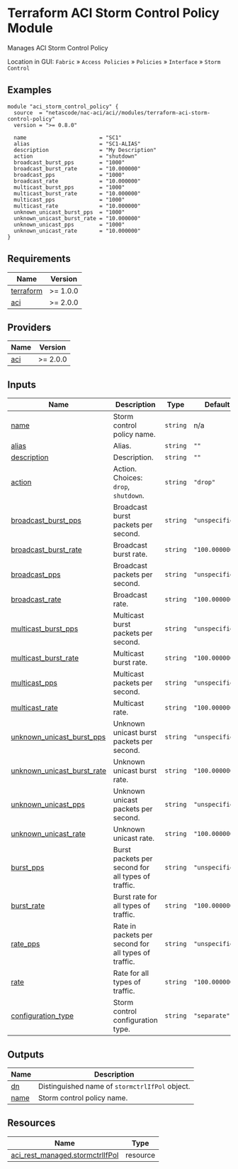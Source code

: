 <!-- BEGIN_TF_DOCS -->
# Terraform ACI Storm Control Policy Module

Manages ACI Storm Control Policy

Location in GUI:
`Fabric` » `Access Policies` » `Policies` » `Interface` » `Storm Control`

## Examples

```hcl
module "aci_storm_control_policy" {
  source  = "netascode/nac-aci/aci//modules/terraform-aci-storm-control-policy"
  version = ">= 0.8.0"

  name                       = "SC1"
  alias                      = "SC1-ALIAS"
  description                = "My Description"
  action                     = "shutdown"
  broadcast_burst_pps        = "1000"
  broadcast_burst_rate       = "10.000000"
  broadcast_pps              = "1000"
  broadcast_rate             = "10.000000"
  multicast_burst_pps        = "1000"
  multicast_burst_rate       = "10.000000"
  multicast_pps              = "1000"
  multicast_rate             = "10.000000"
  unknown_unicast_burst_pps  = "1000"
  unknown_unicast_burst_rate = "10.000000"
  unknown_unicast_pps        = "1000"
  unknown_unicast_rate       = "10.000000"
}
```

## Requirements

| Name | Version |
|------|---------|
| <a name="requirement_terraform"></a> [terraform](#requirement\_terraform) | >= 1.0.0 |
| <a name="requirement_aci"></a> [aci](#requirement\_aci) | >= 2.0.0 |

## Providers

| Name | Version |
|------|---------|
| <a name="provider_aci"></a> [aci](#provider\_aci) | >= 2.0.0 |

## Inputs

| Name | Description | Type | Default | Required |
|------|-------------|------|---------|:--------:|
| <a name="input_name"></a> [name](#input\_name) | Storm control policy name. | `string` | n/a | yes |
| <a name="input_alias"></a> [alias](#input\_alias) | Alias. | `string` | `""` | no |
| <a name="input_description"></a> [description](#input\_description) | Description. | `string` | `""` | no |
| <a name="input_action"></a> [action](#input\_action) | Action. Choices: `drop`, `shutdown`. | `string` | `"drop"` | no |
| <a name="input_broadcast_burst_pps"></a> [broadcast\_burst\_pps](#input\_broadcast\_burst\_pps) | Broadcast burst packets per second. | `string` | `"unspecified"` | no |
| <a name="input_broadcast_burst_rate"></a> [broadcast\_burst\_rate](#input\_broadcast\_burst\_rate) | Broadcast burst rate. | `string` | `"100.000000"` | no |
| <a name="input_broadcast_pps"></a> [broadcast\_pps](#input\_broadcast\_pps) | Broadcast packets per second. | `string` | `"unspecified"` | no |
| <a name="input_broadcast_rate"></a> [broadcast\_rate](#input\_broadcast\_rate) | Broadcast rate. | `string` | `"100.000000"` | no |
| <a name="input_multicast_burst_pps"></a> [multicast\_burst\_pps](#input\_multicast\_burst\_pps) | Multicast burst packets per second. | `string` | `"unspecified"` | no |
| <a name="input_multicast_burst_rate"></a> [multicast\_burst\_rate](#input\_multicast\_burst\_rate) | Multicast burst rate. | `string` | `"100.000000"` | no |
| <a name="input_multicast_pps"></a> [multicast\_pps](#input\_multicast\_pps) | Multicast packets per second. | `string` | `"unspecified"` | no |
| <a name="input_multicast_rate"></a> [multicast\_rate](#input\_multicast\_rate) | Multicast rate. | `string` | `"100.000000"` | no |
| <a name="input_unknown_unicast_burst_pps"></a> [unknown\_unicast\_burst\_pps](#input\_unknown\_unicast\_burst\_pps) | Unknown unicast burst packets per second. | `string` | `"unspecified"` | no |
| <a name="input_unknown_unicast_burst_rate"></a> [unknown\_unicast\_burst\_rate](#input\_unknown\_unicast\_burst\_rate) | Unknown unicast burst rate. | `string` | `"100.000000"` | no |
| <a name="input_unknown_unicast_pps"></a> [unknown\_unicast\_pps](#input\_unknown\_unicast\_pps) | Unknown unicast packets per second. | `string` | `"unspecified"` | no |
| <a name="input_unknown_unicast_rate"></a> [unknown\_unicast\_rate](#input\_unknown\_unicast\_rate) | Unknown unicast rate. | `string` | `"100.000000"` | no |
| <a name="input_burst_pps"></a> [burst\_pps](#input\_burst\_pps) | Burst packets per second for all types of traffic. | `string` | `"unspecified"` | no |
| <a name="input_burst_rate"></a> [burst\_rate](#input\_burst\_rate) | Burst rate for all types of traffic. | `string` | `"100.000000"` | no |
| <a name="input_rate_pps"></a> [rate\_pps](#input\_rate\_pps) | Rate in packets per second for all types of traffic. | `string` | `"unspecified"` | no |
| <a name="input_rate"></a> [rate](#input\_rate) | Rate for all types of traffic. | `string` | `"100.000000"` | no |
| <a name="input_configuration_type"></a> [configuration\_type](#input\_configuration\_type) | Storm control configuration type. | `string` | `"separate"` | no |

## Outputs

| Name | Description |
|------|-------------|
| <a name="output_dn"></a> [dn](#output\_dn) | Distinguished name of `stormctrlIfPol` object. |
| <a name="output_name"></a> [name](#output\_name) | Storm control policy name. |

## Resources

| Name | Type |
|------|------|
| [aci_rest_managed.stormctrlIfPol](https://registry.terraform.io/providers/CiscoDevNet/aci/latest/docs/resources/rest_managed) | resource |
<!-- END_TF_DOCS -->